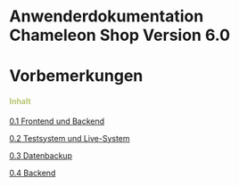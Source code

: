 Anwenderdokumentation Chameleon Shop Version 6.0
=======


# Vorbemerkungen

#### <span style="color:#B7C66E">Inhalt</span>

[0.1 Frontend und Backend](2_frontend_und_backend.md)

[0.2 Testsystem und Live-System](3_testsystem_und_live-system.md)

[0.3 Datenbackup](4_datenbackup.md)

[0.4 Backend](5_backend.md)

